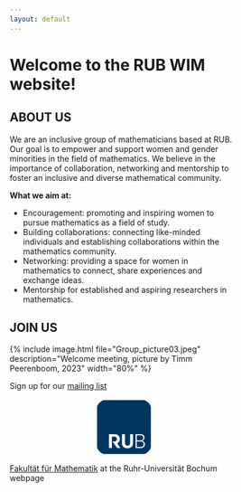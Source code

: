 ```yaml
---
layout: default
---
```

<!--carousels:
  - content:
    - heading: Welcome Event
    - pic: /uploads/slider/poster_sunflower.jpg
    - text: <ul> <li><strong>When?</strong> 08 November 2023, 15:00 - 17:00</li> <li><strong>Where?</strong> Friedrich-Sommer-Raum IB 1/103</li> <li><strong>What?</strong> Let's welcome everyone back for the winter semester and meet new faculty members and students! Everyone is welcome to introduce themselves and get to know each other over cake and coffee.</li> <li><strong>How do I sign up?</strong> Anyone can show up and we're looking forward to meeting you!</li> </ul> -->
<head>
  <meta name="viewport" content="width=device-width, initial-scale=1">
  <style>
  * {
    box-sizing: border-box;
  }
.rub_logo {
    width: 25%;
    border-radius: 25px;
    margin-left: auto;
    margin-right: auto;
    display: block;
} 
  </style>
  </head>

<h1>Welcome to the RUB WIM website!</h1>

## ABOUT US

We are an inclusive group of mathematicians based at RUB.
Our goal is to empower and support women and gender minorities in the field of mathematics. We believe in the importance of collaboration, networking and mentorship to foster an inclusive and diverse mathematical community. 

**What we aim at:**

- Encouragement: promoting and inspiring women to pursue mathematics as a field of study.
- Building collaborations: connecting like-minded individuals and establishing collaborations within the mathematics community.
- Networking: providing a space for women in mathematics to connect, share experiences and exchange ideas.
- Mentorship for established and aspiring researchers in mathematics.

<!--## NEWS

{% include carousel.html height="50" unit="%" duration="7" number="1" %}-->

## JOIN US
{% include image.html file="Group_picture03.jpeg" description="Welcome meeting, picture by Timm Peerenboom, 2023" width="80%" %}
<!--![Welcome meeting](/uploads/pictures/Group_picture03.jpeg)-->
Sign up for our [mailing list](https://lists.ruhr-uni-bochum.de/mailman/listinfo/women-in-maths) 
<!-- End Jekyll SEO tag or become a member by filling out [this Google form](https://docs.google.com/forms/d/e/1FAIpQLSdmaadCNGYQ25b-C8ToJdVUVEInu_W2b99f71fXeSLqNCN-1Q/viewform?usp=sf_link)-->

<img src="rub.svg" class="rub_logo">

[Fakultät für Mathematik](https://math.ruhr-uni-bochum.de/) at the Ruhr-Universität Bochum webpage

